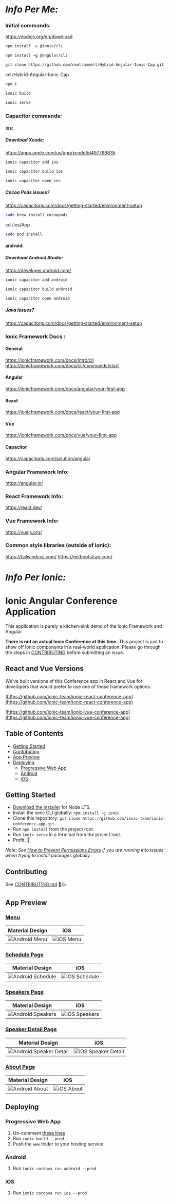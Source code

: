 
# <i>Info Per Me:</i>
### Initial commands:

https://nodejs.org/en/download

  
```bash
npm install -g @ionic/cli
```
  
```bash
npm install –g @angular/cli
```
  
```bash
git clone https://github.com/ceotrammell/Hybrid-Angular-Ionic-Cap.git
```
  

cd /Hybrid-Angular-Ionic-Cap

  
```bash
npm i
```
  
  ```bash
ionic build
```
  
```bash
ionic serve
```
  

### Capacitor commands:

#### ios:

##### Download Xcode:

https://apps.apple.com/us/app/xcode/id497799835
  
```bash
ionic capacitor add ios
```
  
```bash
ionic capacitor build ios
```
  
```bash
ionic capacitor open ios
```

##### Cocoa Pods issues?
https://capacitorjs.com/docs/getting-started/environment-setup

```bash
sudo brew install cocoapods
```
  cd /ios/App
```bash
sudo pod install
```

#### android:

##### Download Android Studio:

https://developer.android.com/

  
```bash
ionic capacitor add android
```
  
```bash
ionic capacitor build android
```
  
```bash
ionic capacitor open android
```
##### Java Issues?
https://capacitorjs.com/docs/getting-started/environment-setup
  



### Ionic Framework Docs :

#### General
https://ionicframework.com/docs/intro/cli
https://ionicframework.com/docs/cli/commands/start

#### Angular
https://ionicframework.com/docs/angular/your-first-app

#### React
https://ionicframework.com/docs/react/your-first-app

#### Vue
  https://ionicframework.com/docs/vue/your-first-app

#### Capacitor

https://capacitorjs.com/solution/angular

  

### Angular Framework Info:

https://angular.io/

### React Framework Info:

https://react.dev/

### Vue Framework Info:

https://vuejs.org/

### Common style libraries (outside of ionic):
https://tailwindcss.com/
https://getbootstrap.com/

# <i>Info Per Ionic:</i>

# Ionic Angular Conference Application

This application is purely a kitchen-sink demo of the Ionic Framework and Angular.

**There is not an actual Ionic Conference at this time.** This project is just to show off Ionic components in a real-world application. Please go through the steps in [CONTRIBUTING](https://github.com/ionic-team/ionic-conference-app/blob/master/.github/CONTRIBUTING.md) before submitting an issue.

## React and Vue Versions

We've built versions of this Conference app in React and Vue for developers that would prefer to use one of those framework options:

[https://github.com/ionic-team/ionic-react-conference-app](https://github.com/ionic-team/ionic-react-conference-app)

[https://github.com/ionic-team/ionic-vue-conference-app](https://github.com/ionic-team/ionic-vue-conference-app)

## Table of Contents
- [Getting Started](#getting-started)
- [Contributing](#contributing)
- [App Preview](#app-preview)
- [Deploying](#deploying)
  - [Progressive Web App](#progressive-web-app)
  - [Android](#android)
  - [iOS](#ios)


## Getting Started

* [Download the installer](https://nodejs.org/) for Node LTS.
* Install the ionic CLI globally: `npm install -g ionic`
* Clone this repository: `git clone https://github.com/ionic-team/ionic-conference-app.git`.
* Run `npm install` from the project root.
* Run `ionic serve` in a terminal from the project root.
* Profit. :tada:

_Note: See [How to Prevent Permissions Errors](https://docs.npmjs.com/getting-started/fixing-npm-permissions) if you are running into issues when trying to install packages globally._

## Contributing

See [CONTRIBUTING.md](https://github.com/ionic-team/ionic-conference-app/blob/master/.github/CONTRIBUTING.md) :tada::+1:


## App Preview

### [Menu](https://github.com/ionic-team/ionic-conference-app/blob/master/src/app/pages/menu/menu.html)

| Material Design  | iOS  |
| -----------------| -----|
| ![Android Menu](/resources/screenshots/android-menu.png) | ![iOS Menu](/resources/screenshots/ios-menu.png) |


### [Schedule Page](https://github.com/ionic-team/ionic-conference-app/blob/master/src/app/pages/schedule/schedule.html)

| Material Design  | iOS  |
| -----------------| -----|
| ![Android Schedule](/resources/screenshots/android-schedule.png) | ![iOS Schedule](/resources/screenshots/ios-schedule.png) |

### [Speakers Page](https://github.com/ionic-team/ionic-conference-app/blob/master/src/app/pages/speaker-list/speaker-list.html)

| Material Design  | iOS  |
| -----------------| -----|
| ![Android Speakers](/resources/screenshots/android-speakers.png) | ![iOS Speakers](/resources/screenshots/ios-speakers.png) |

### [Speaker Detail Page](https://github.com/ionic-team/ionic-conference-app/blob/master/src/app/pages/speaker-detail/speaker-detail.html)

| Material Design  | iOS  |
| -----------------| -----|
| ![Android Speaker Detail](/resources/screenshots/android-speaker-detail.png) | ![iOS Speaker Detail](/resources/screenshots/ios-speaker-detail.png) |

### [About Page](https://github.com/ionic-team/ionic-conference-app/blob/master/src/app/pages/about/about.html)

| Material Design  | iOS  |
| -----------------| -----|
| ![Android About](/resources/screenshots/android-about.png) | ![iOS About](/resources/screenshots/ios-about.png) |


## Deploying

### Progressive Web App

1. Un-comment [these lines](https://github.com/ionic-team/ionic2-app-base/blob/master/src/index.html#L21)
2. Run `ionic build --prod`
3. Push the `www` folder to your hosting service

### Android

1. Run `ionic cordova run android --prod`

### iOS

1. Run `ionic cordova run ios --prod`
